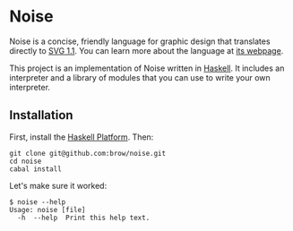 # Noise
Noise is a concise, friendly language for graphic design that translates directly to [SVG 1.1](http://www.w3.org/TR/SVG11/). You can learn more about the language at [its webpage](http://tombrow.com/noise).

This project is an implementation of Noise written in [Haskell](http://haskell.org). It includes an interpreter and a library of modules that you can use to write your own interpreter.

## Installation
First, install the [Haskell Platform](http://www.haskell.org/platform/). Then:
    
    git clone git@github.com:brow/noise.git
    cd noise
    cabal install
    
Let's make sure it worked:

    $ noise --help
    Usage: noise [file]
      -h  --help  Print this help text.
